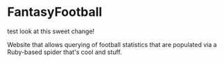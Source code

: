 # FantasyFootball


test look at this sweet change!


Website that allows querying of football statistics that are populated via a Ruby-based spider that's cool and stuff.
